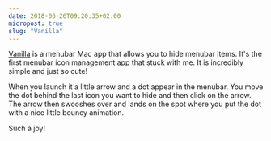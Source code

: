 ```yaml
---
date: 2018-06-26T09:20:35+02:00
micropost: true
slug: "Vanilla"
---
```


[Vanilla](https://matthewpalmer.net/vanilla/) is a menubar Mac app that allows you to hide menubar items. It's the first menubar icon management app that stuck with me. It is incredibly simple and just so cute!

When you launch it a little arrow and a dot appear in the menubar. You move the dot behind the last icon you want to hide and then click on the arrow. The arrow then swooshes over and lands on the spot where you put the dot with a nice little bouncy animation. 

Such a joy!